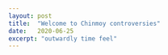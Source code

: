 ```yaml
---
layout: post
title:  "Welcome to Chinmoy controversies"
date:   2020-06-25
excerpt: "outwardly time feel"
---
```

